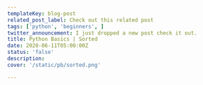 ```yaml
---
templateKey: blog-post
related_post_label: Check out this related post
tags: ['python', 'beginners', ]
twitter_announcement: I just dropped a new post check it out.
title: Python Basics | Sorted
date: 2020-06-11T05:00:00Z
status: 'false'
description:
cover: '/static/pb/sorted.png'

---
```


<!--
<p style='text-align: center'>
<a href='https://waylonwalker.com/sorted'>
  <img
    style='width:500px; max-width:80%; margin: auto;'
    src="https://images.waylonwalker.com/sorted.png"
    alt="Read more from the Python Basics | Sorted article"
  />
  </a>
</p>

-->
